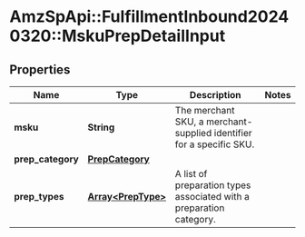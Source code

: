 # AmzSpApi::FulfillmentInbound20240320::MskuPrepDetailInput

## Properties
Name | Type | Description | Notes
------------ | ------------- | ------------- | -------------
**msku** | **String** | The merchant SKU, a merchant-supplied identifier for a specific SKU. | 
**prep_category** | [**PrepCategory**](PrepCategory.md) |  | 
**prep_types** | [**Array&lt;PrepType&gt;**](PrepType.md) | A list of preparation types associated with a preparation category. | 

